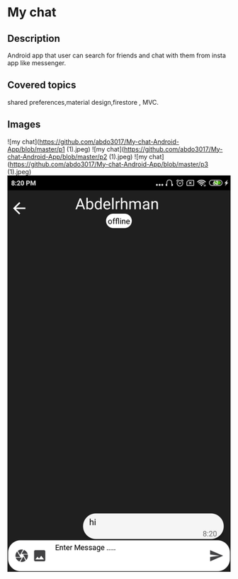 # My chat
## Description
Android app that user can search for friends and chat with them from insta app like messenger. 
## Covered topics
shared preferences,material design,firestore , MVC. 
## Images
![my chat](https://github.com/abdo3017/My-chat-Android-App/blob/master/p1 (1).jpeg)
![my chat](https://github.com/abdo3017/My-chat-Android-App/blob/master/p2 (1).jpeg)
![my chat](https://github.com/abdo3017/My-chat-Android-App/blob/master/p3 (1).jpeg)
![my chat](https://github.com/abdo3017/My-chat-Android-App/blob/master/p4.jpeg)
